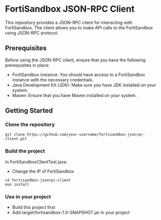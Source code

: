 # FortiSandbox JSON-RPC Client

This repository provides a JSON-RPC client for interacting with FortiSandbox. The client allows you to make API calls to the FortiSandbox using JSON-RPC protocol.

## Prerequisites

Before using the JSON-RPC client, ensure that you have the following prerequisites in place:

- FortiSandbox instance: You should have access to a FortiSandbox instance with the necessary credentials.
- Java Development Kit (JDK): Make sure you have JDK installed on your system.
- Maven: Ensure that you have Maven installed on your system.

## Getting Started

### Clone the repository

```shell
git clone https://github.com/your-username/fortisandbox-jsonrpc-client.git
```

### Build the project
In FortiSandboxClientTest.java:
- Change the IP of FortiSandbox 

```shell
cd fortisandbox-jsonrpc-client
mvn install
```

### Use in your project

- Build this project first
- Add target/fortisandbox-1.0-SNAPSHOT.jar in your project
